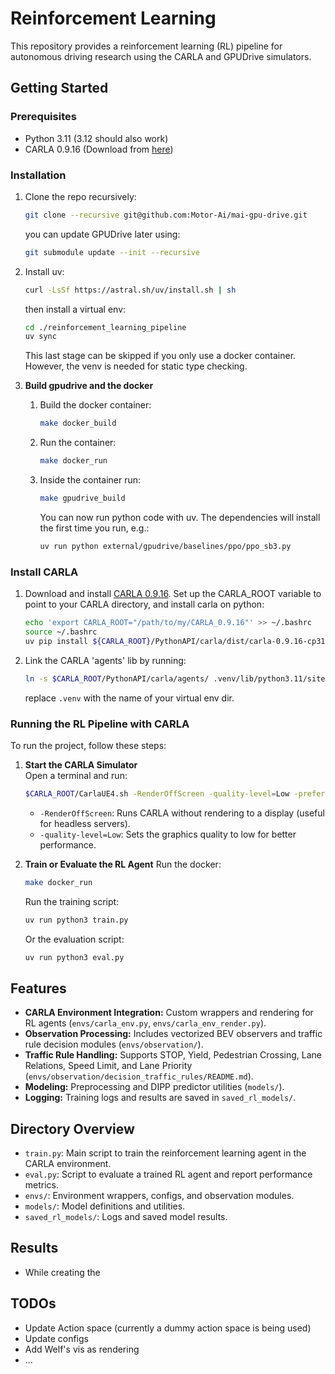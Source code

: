 # Reinforcement Learning

This repository provides a reinforcement learning (RL) pipeline for autonomous driving research using the CARLA and GPUDrive simulators.

## Getting Started

### Prerequisites

- Python 3.11 (3.12 should also work)
- CARLA 0.9.16 (Download from [here](https://github.com/carla-simulator/carla/releases/tag/0.9.16/))

### Installation

1. Clone the repo recursively:
    ```bash
    git clone --recursive git@github.com:Motor-Ai/mai-gpu-drive.git
    ```
    you can update GPUDrive later using:
    ```bash
    git submodule update --init --recursive
    ```


2. Install uv:
    ```bash
    curl -LsSf https://astral.sh/uv/install.sh | sh
    ```
    then install a virtual env:
    ```bash
    cd ./reinforcement_learning_pipeline
    uv sync
    ```
    This last stage can be skipped if you only use a docker container. However, the venv is needed for static type checking.


2. **Build gpudrive and the docker**  

    1. Build the docker container:
        ```bash
        make docker_build
        ```
    2. Run the container:
        ```bash
        make docker_run
        ```
    3. Inside the container run:
        ```bash
        make gpudrive_build
        ```
        You can now run python code with uv. The dependencies will install the first time you run, e.g.:
        ```bash
        uv run python external/gpudrive/baselines/ppo/ppo_sb3.py
        ```

### Install CARLA

1. Download and install [CARLA 0.9.16](https://github.com/carla-simulator/carla/releases/tag/0.9.16/). Set up the CARLA_ROOT variable to point to your CARLA directory, and install carla on python:
    ```bash
    echo 'export CARLA_ROOT="/path/to/my/CARLA_0.9.16"' >> ~/.bashrc
    source ~/.bashrc
    uv pip install ${CARLA_ROOT}/PythonAPI/carla/dist/carla-0.9.16-cp311-cp311-manylinux_2_31_x86_64.whl
    ```

2. Link the CARLA 'agents' lib by running:

    ```bash
    ln -s $CARLA_ROOT/PythonAPI/carla/agents/ .venv/lib/python3.11/site-packages/
    ```

    replace `.venv` with the name of your virtual env dir.


### Running the RL Pipeline with CARLA

To run the project, follow these steps:

1. **Start the CARLA Simulator**  
    Open a terminal and run:
    ```bash
    $CARLA_ROOT/CarlaUE4.sh -RenderOffScreen -quality-level=Low -prefernvidia
    ```
    - `-RenderOffScreen`: Runs CARLA without rendering to a display (useful for headless servers).
    - `-quality-level=Low`: Sets the graphics quality to low for better performance.

2. **Train or Evaluate the RL Agent**
    Run the docker:
    ```bash
    make docker_run
    ```
    Run the training script:
    ```bash
    uv run python3 train.py
    ```
    Or the evaluation script:
    ```bash
    uv run python3 eval.py
    ```

## Features

- **CARLA Environment Integration:** Custom wrappers and rendering for RL agents (`envs/carla_env.py`, `envs/carla_env_render.py`).
- **Observation Processing:** Includes vectorized BEV observers and traffic rule decision modules (`envs/observation/`).
- **Traffic Rule Handling:** Supports STOP, Yield, Pedestrian Crossing, Lane Relations, Speed Limit, and Lane Priority (`envs/observation/decision_traffic_rules/README.md`).
- **Modeling:** Preprocessing and DIPP predictor utilities (`models/`).
- **Logging:** Training logs and results are saved in `saved_rl_models/`.

## Directory Overview
- `train.py`: Main script to train the reinforcement learning agent in the CARLA environment.
- `eval.py`: Script to evaluate a trained RL agent and report performance metrics.
- `envs/`: Environment wrappers, configs, and observation modules.
- `models/`: Model definitions and utilities.
- `saved_rl_models/`: Logs and saved model results.

## Results

- While creating the 

## TODOs

- Update Action space (currently a dummy action space is being used)
- Update configs
- Add Welf's vis as rendering
- ...